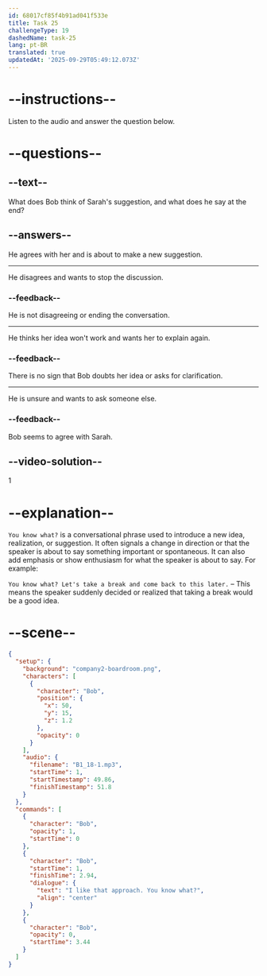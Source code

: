 ```yaml
---
id: 68017cf85f4b91ad041f533e
title: Task 25
challengeType: 19
dashedName: task-25
lang: pt-BR
translated: true
updatedAt: '2025-09-29T05:49:12.073Z'
---
```


<!-- (Audio) Bob: I like that approach. You know what? -->

# --instructions--

Listen to the audio and answer the question below.

# --questions--

## --text--

What does Bob think of Sarah's suggestion, and what does he say at the end?

## --answers--

He agrees with her and is about to make a new suggestion.

---

He disagrees and wants to stop the discussion.

### --feedback--

He is not disagreeing or ending the conversation.

---

He thinks her idea won't work and wants her to explain again.

### --feedback--

There is no sign that Bob doubts her idea or asks for clarification.

---

He is unsure and wants to ask someone else.

### --feedback--

Bob seems to agree with Sarah.

## --video-solution--

1

# --explanation--

`You know what?` is a conversational phrase used to introduce a new idea, realization, or suggestion. It often signals a change in direction or that the speaker is about to say something important or spontaneous. It can also add emphasis or show enthusiasm for what the speaker is about to say. For example:

`You know what? Let's take a break and come back to this later.` – This means the speaker suddenly decided or realized that taking a break would be a good idea.

# --scene--

```json
{
  "setup": {
    "background": "company2-boardroom.png",
    "characters": [
      {
        "character": "Bob",
        "position": {
          "x": 50,
          "y": 15,
          "z": 1.2
        },
        "opacity": 0
      }
    ],
    "audio": {
      "filename": "B1_18-1.mp3",
      "startTime": 1,
      "startTimestamp": 49.86,
      "finishTimestamp": 51.8
    }
  },
  "commands": [
    {
      "character": "Bob",
      "opacity": 1,
      "startTime": 0
    },
    {
      "character": "Bob",
      "startTime": 1,
      "finishTime": 2.94,
      "dialogue": {
        "text": "I like that approach. You know what?",
        "align": "center"
      }
    },
    {
      "character": "Bob",
      "opacity": 0,
      "startTime": 3.44
    }
  ]
}
```
